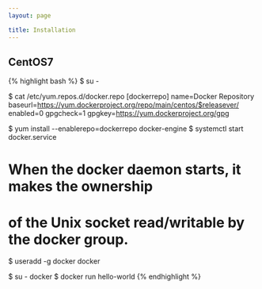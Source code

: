 ```yaml
---
layout: page

title: Installation
---
```


## CentOS7

{% highlight bash %}
$ su -

$ cat /etc/yum.repos.d/docker.repo
[dockerrepo]
name=Docker Repository
baseurl=https://yum.dockerproject.org/repo/main/centos/$releasever/
enabled=0
gpgcheck=1
gpgkey=https://yum.dockerproject.org/gpg

$ yum install --enablerepo=dockerrepo docker-engine
$ systemctl start docker.service

# When the docker daemon starts, it makes the ownership
# of the Unix socket read/writable by the docker group.
$ useradd -g docker docker

$ su - docker
$ docker run hello-world
{% endhighlight %}
